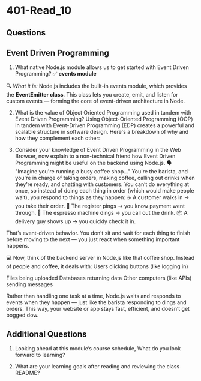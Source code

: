 # 401-Read_10

## Questions

## Event Driven Programming
1. What native Node.js module allows us to get started with Event Driven Programming?
✅ **events module**

🔍 *What it is:*
Node.js includes the built-in events module, which provides the **EventEmitter class**. This class lets you create, emit, and listen for custom events — forming the core of event-driven architecture in Node.

2. What is the value of Object Oriented Programming used in tandem with Event Driven Programming?
Using Object-Oriented Programming (OOP) in tandem with Event-Driven Programming (EDP) creates a powerful and scalable structure in software design. Here's a breakdown of why and how they complement each other:

3. Consider your knowledge of Event Driven Programming in the Web Browser, now explain to a non-technical friend how Event Driven Programming might be useful on the backend using Node.js.
🗣️ "Imagine you're running a busy coffee shop..."
You're the barista, and you're in charge of taking orders, making coffee, calling out drinks when they're ready, and chatting with customers. You can’t do everything at once, so instead of doing each thing in order (which would make people wait), you respond to things as they happen:
☕ A customer walks in → you take their order.
🧾 The register pings → you know payment went through.
🔔 The espresso machine dings → you call out the drink.
📦 A delivery guy shows up → you quickly check it in.

That’s event-driven behavior. You don’t sit and wait for each thing to finish before moving to the next — you just react when something important happens.

💻 Now, think of the backend server in Node.js like that coffee shop.
Instead of people and coffee, it deals with:
Users clicking buttons (like logging in)

Files being uploaded
Databases returning data
Other computers (like APIs) sending messages

Rather than handling one task at a time, Node.js waits and responds to events when they happen — just like the barista responding to dings and orders. This way, your website or app stays fast, efficient, and doesn’t get bogged dow.

## Additional Questions
1. Looking ahead at this module’s course schedule, What do you look forward to learning?

1. What are your learning goals after reading and reviewing the class README?